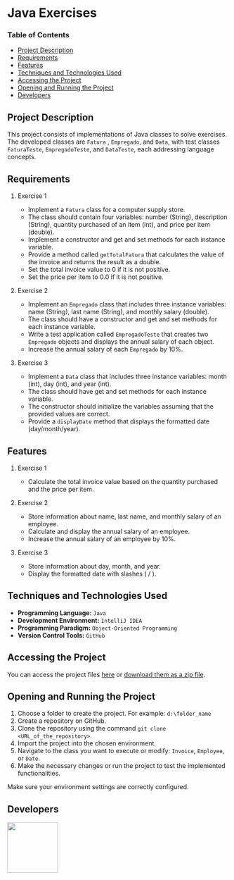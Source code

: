 # Java Exercises

### Table of Contents

- [Project Description](#project-description)
- [Requirements](#requirements)
- [Features](#features)
- [Techniques and Technologies Used](#techniques-and-technologies-used)
- [Accessing the Project](#accessing-the-project)
- [Opening and Running the Project](#opening-and-running-the-project)
- [Developers](#developers)

## Project Description

This project consists of implementations of Java classes to solve exercises. The developed classes are `Fatura` , `Empregado`, and `Data`, with test classes `FaturaTeste`, `EmpregadoTeste`, and `DataTeste`, each addressing language concepts.

## Requirements

1. Exercise 1
    - Implement a `Fatura` class for a computer supply store.
    - The class should contain four variables: number (String), description (String), quantity purchased of an item (int), and price per item (double).
    - Implement a constructor and get and set methods for each instance variable.
    - Provide a method called `getTotalFatura` that calculates the value of the invoice and returns the result as a double.
    - Set the total invoice value to 0 if it is not positive.
    - Set the price per item to 0.0 if it is not positive.

2. Exercise 2
    - Implement an `Empregado` class that includes three instance variables: name (String), last name (String), and monthly salary (double).
    - The class should have a constructor and get and set methods for each instance variable.
    - Write a test application called `EmpregadoTeste` that creates two `Empregado` objects and displays the annual salary of each object.
    - Increase the annual salary of each `Empregado` by 10%.

3. Exercise 3
    - Implement a `Data` class that includes three instance variables: month (int), day (int), and year (int).
    - The class should have get and set methods for each instance variable.
    - The constructor should initialize the variables assuming that the provided values are correct.
    - Provide a `displayDate` method that displays the formatted date (day/month/year).

## Features

1. Exercise 1
    - Calculate the total invoice value based on the quantity purchased and the price per item.

2. Exercise 2
    - Store information about name, last name, and monthly salary of an employee.
    - Calculate and display the annual salary of an employee.
    - Increase the annual salary of an employee by 10%.

3. Exercise 3
    - Store information about day, month, and year.
    - Display the formatted date with slashes ( / ).

## Techniques and Technologies Used

- **Programming Language:** ``Java``
- **Development Environment:** ``IntelliJ IDEA``
- **Programming Paradigm:** ``Object-Oriented Programming``
- **Version Control Tools:** ``GitHub``

## Accessing the Project

You can access the project files [here](https://github.com/asergioscosta/java-exercise/tree/master/src) or [download them as a zip file](https://github.com/asergioscosta/java-exercises/archive/refs/heads/main.zip).

## Opening and Running the Project

1. Choose a folder to create the project. For example: ``d:\folder_name``
2. Create a repository on GitHub.
3. Clone the repository using the command ``git clone <URL_of_the_repository>``.
4. Import the project into the chosen environment.
5. Navigate to the class you want to execute or modify: `Invoice`, `Employee`, or `Date`.
6. Make the necessary changes or run the project to test the implemented functionalities.

Make sure your environment settings are correctly configured.

## Developers

[<img loading="lazy" src="https://avatars.githubusercontent.com/u/102989796?v=4" width=115>](https://github.com/asergioscosta)